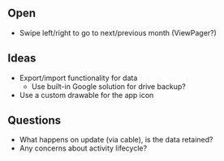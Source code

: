 ## Open 
* Swipe left/right to go to next/previous month (ViewPager?)

## Ideas
* Export/import functionality for data
  * Use built-in Google solution for drive backup?
* Use a custom drawable for the app icon

## Questions
* What happens on update (via cable), is the data retained?
* Any concerns about activity lifecycle?
